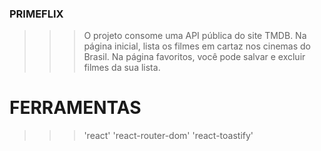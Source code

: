 ### PRIMEFLIX

>>> O projeto consome uma API pública do site TMDB.
>>> Na página inicial, lista os filmes em cartaz nos cinemas do Brasil.
>>> Na página favoritos, você pode salvar e excluir filmes da sua lista.

# FERRAMENTAS

>>> 'react'
>>> 'react-router-dom'
>>> 'react-toastify'
